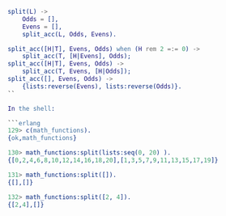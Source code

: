 ```erlang
split(L) ->
    Odds = [],
    Evens = [],
    split_acc(L, Odds, Evens).

split_acc([H|T], Evens, Odds) when (H rem 2 =:= 0) ->
    split_acc(T, [H|Evens], Odds);
split_acc([H|T], Evens, Odds) ->
    split_acc(T, Evens, [H|Odds]);
split_acc([], Evens, Odds) ->
    {lists:reverse(Evens), lists:reverse(Odds)}.
``

In the shell:

```erlang
129> c(math_functions).
{ok,math_functions}

130> math_functions:split(lists:seq(0, 20) ).
{[0,2,4,6,8,10,12,14,16,18,20],[1,3,5,7,9,11,13,15,17,19]}

131> math_functions:split([]).
{[],[]}

132> math_functions:split([2, 4]).
{[2,4],[]}

```
